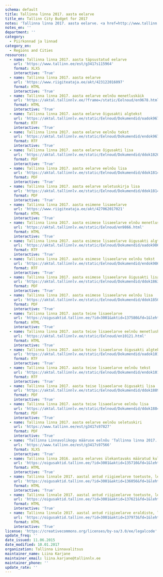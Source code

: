 ```yaml
---
schema: default
title: Tallinna linna 2017. aasta eelarve
title_en: Tallinn City Budget for 2017
notes: 'Tallinna linna 2017. aasta eelarve. <a href=http://www.tallinn.ee/eelarve>Tallinna eelarved</a>.'
notes_en: ''
department: ''
category:
  - Piirkonnad ja linnad
category_en:
  - Regions and Cities
resources:
  - name: Tallinna linna 2017. aasta täpsustatud eelarve
    url: 'https://www.tallinn.ee/est/g3417s115964'
    format: XLXS
    interactive: 'True'
  - name: Tallinna linna 2017. aasta eelarve
    url: 'https://www.riigiteataja.ee/akt/423122016097'
    format: HTML
    interactive: 'True'
  - name: Tallinna linna 2017. aasta eelarve eelnõu menetluskäik
    url: 'https://aktal.tallinnlv.ee/?frame=/static/Eelnoud/en9678.html'
    format: HTML
    interactive: 'True'
  - name: Tallinna linna 2017. aasta eelarve õigusakti algtekst
    url: 'https://aktal.tallinnlv.ee/static/Eelnoud/Dokumendid/oadok9678.rtf'
    format: RTF
    interactive: 'True'
  - name: Tallinna linna 2017. aasta eelarve eelnõu tekst
    url: 'https://aktal.tallinnlv.ee/static/Eelnoud/Dokumendid/endok9678.rtf'
    format: RTF
    interactive: 'True'
  - name: Tallinna linna 2017. aasta eelarve õigusakti lisa
    url: 'https://aktal.tallinnlv.ee/static/Eelnoud/Dokumendid/ddok18203.pdf'
    format: PDF
    interactive: 'True'
  - name: Tallinna linna 2017. aasta eelarve eelnõu lisa
    url: 'https://aktal.tallinnlv.ee/static/Eelnoud/Dokumendid/ddok18143.pdf'
    format: PDF
    interactive: 'True'
  - name: Tallinna linna 2017. aasta eelarve seletuskirja lisa
    url: 'https://aktal.tallinnlv.ee/static/Eelnoud/Dokumendid/ddok18144.pdf'
    format: PDF
    interactive: 'True'
  - name: Tallinna linna 2017. aasta esimene lisaeelarve
    url: 'https://www.riigiteataja.ee/akt/427062017021'
    format: HTML
    interactive: 'True'
  - name: Tallinna linna 2017. aasta esimese lisaeelarve elnõu menetluskäik
    url: 'https://aktal.tallinnlv.ee/static/Eelnoud/en9866.html'
    format: HTML
    interactive: 'True'
  - name: Tallinna linna 2017. aasta esimese lisaeelarve õigusakti algtekst
    url: 'https://aktal.tallinnlv.ee/static/Eelnoud/Dokumendid/oadok9866.rtf'
    format: RTF
    interactive: 'True'
  - name: Tallinna linna 2017. aasta esimese lisaeelarve eelnõu tekst
    url: 'https://aktal.tallinnlv.ee/static/Eelnoud/Dokumendid/endok9866.rtf'
    format: RTF
    interactive: 'True'
  - name: Tallinna linna 2017. aasta esimese lisaeelarve õigusakti lisa
    url: 'https://aktal.tallinnlv.ee/static/Eelnoud/Dokumendid/ddok18630.pdf'
    format: PDF
    interactive: 'True'
  - name: Tallinna linna 2017. aasta esimese lisaeelarve eelnõu lisa
    url: 'https://aktal.tallinnlv.ee/static/Eelnoud/Dokumendid/ddok18502.pdf'
    format: PDF
    interactive: 'True'
  - name: Tallinna linna 2017. aasta teine lisaeelarve
    url: 'https://oigusaktid.tallinn.ee/?id=3001&aktid=137580&fd=1&leht=1&q_sort=elex_akt.akt_vkp'
    format: HTML
    interactive: 'True'
  - name: Tallinna linna 2017. aasta teise lisaeelarve eelnõu menetluskäik
    url: 'https://aktal.tallinnlv.ee/static/Eelnoud/en10121.html'
    format: HTML
    interactive: 'True'
  - name: Tallinna linna 2017. aasta teise lisaeelarve õigusakti algtekst
    url: 'https://aktal.tallinnlv.ee/static/Eelnoud/Dokumendid/oadok10121.rtf'
    format: RTF
    interactive: 'True'
  - name: Tallinna linna 2017. aasta teise lisaeelarve eelnõu tekst
    url: 'https://aktal.tallinnlv.ee/static/Eelnoud/Dokumendid/endok10121.rtf'
    format: RTF
    interactive: 'True'
  - name: Tallinna linna 2017. aasta teise lisaeelarve õigusakti lisa
    url: 'https://aktal.tallinnlv.ee/static/Eelnoud/Dokumendid/ddok18893.pdf'
    format: PDF
    interactive: 'True'
  - name: Tallinna linna 2017. aasta teise lisaeelarve eelnõu lisa
    url: 'https://aktal.tallinnlv.ee/static/Eelnoud/Dokumendid/ddok18844.pdf'
    format: PDF
    interactive: 'True'
  - name: Tallinna linna 2017. aasta eelarve eelnõu seletuskiri
    url: 'https://www.tallinn.ee/est/g3417s97827'
    format: PDF
    interactive: 'True'
  - name: "Tallinna Linnavolikogu määruse eelnõu 'Tallinna linna 2017. aasta eelarve' andmete võrdlus 2016. aasta eelarvega"
    url: 'https://www.tallinn.ee/est/g3417s97566'
    format: XLXS
    interactive: 'True'
  - name: Tallinna linna 2016. aasta eelarves ülekantavaks määratud kulutuste ülekandmine 2017. eelarveaastasse
    url: 'https://oigusaktid.tallinn.ee/?id=3001&aktid=135710&fd=1&leht=1&q_sort=elex_akt.akt_vkp'
    format: HTML
    interactive: 'True'
  - name: Tallinna linnale 2017. aastal antud riigieelarve toetuste, lepingute alusel linnale eraldatud vahendite ja saadud annetuste I jaotus ametiasutuste ja eelarvepositsioonide lõikes
    url: 'https://oigusaktid.tallinn.ee/?id=3001&aktid=136056&fd=1&leht=1&q_sort=elex_akt.akt_vkp'
    format: HTML
    interactive: 'True'
  - name: Tallinna linnale 2017. aastal antud riigieelarve toetuste, lepingute alusel linnale eraldatud vahendite ja saadud annetuste II jaotus ametiasutuste ja eelarvepositsioonide lõikes
    url: 'https://oigusaktid.tallinn.ee/?id=3001&aktid=137621&fd=1&leht=1&q_sort=elex_akt.akt_vkp'
    format: HTML
    interactive: 'True'
  - name: Tallinna linnale 2017. aastal antud riigieelarve eraldiste, lepingute alusel linnale eraldatud vahendite ja saadud annetuste III jaotus ametiasutuste ja eelarvepositsioonide lõikes ning omatulude ja tegevuskulude suurendamine
    url: 'https://oigusaktid.tallinn.ee/?id=3001&aktid=137973&fd=1&leht=1&q_sort=elex_akt.akt_vkp'
    format: HTML
    interactive: 'True'
license: 'https://creativecommons.org/licenses/by-sa/3.0/ee/legalcode'
update_freq: ''
date_issued: 11.06.2015
date_modified: 10.01.2017
organization: Tallinna Linnavalitsus
maintainer_name: Liina Karjane
maintainer_email: liina.karjane@tallinnlv.ee
maintainer_phone: ''
update_rate: ''
---
```

